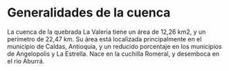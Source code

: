 # Generalidades de la cuenca

La cuenca de la quebrada La Valeria tiene un área de 12,26 km2, y un perímetro de 22,47 km. Su área está localizada principalmente en el municipio de Caldas, Antioquia, y un reducido porcentaje en los municipios de Angelopolis y La Estrella. Nace en la cuchilla Romeral, y desemboca en el rio Aburrá.
